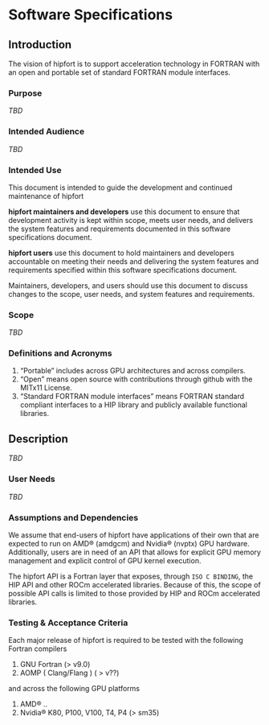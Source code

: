 # Software Specifications

## Introduction
The vision of hipfort is to support acceleration technology in FORTRAN with an open and  portable set of standard FORTRAN module interfaces.  

### Purpose
*TBD*

### Intended Audience
*TBD*


### Intended Use
This document is intended to guide the development and continued maintenance of hipfort

**hipfort maintainers and developers** use this document to ensure that development activity is kept within scope, meets user needs, and delivers the system features and requirements documented in this software specifications document.

**hipfort users** use this document to hold maintainers and developers accountable on meeting their needs and delivering the system features and requirements specified within this software specifications document.

Maintainers, developers, and users should use this document to discuss changes to the scope, user needs, and system features and requirements.

### Scope
*TBD*

### Definitions and Acronyms

1. “Portable” includes across GPU architectures and across compilers. 
2. “Open” means open source with contributions through github with the MITx11 License.
3. “Standard FORTRAN module interfaces” means FORTRAN standard compliant interfaces to a HIP library and publicly available functional libraries.

## Description
*TBD*

### User Needs
*TBD*


### Assumptions and Dependencies
We assume that end-users of hipfort have applications of their own that are expected to run on AMD® (amdgcm) and Nvidia® (nvptx) GPU hardware. Additionally, users are in need of an API that allows for explicit GPU memory management and explicit control of GPU kernel execution.

The hipfort API is a Fortran layer that exposes, through `ISO C BINDING`, the HIP API and other ROCm accelerated libraries. Because of this, the scope of possible API calls is limited to those provided by HIP and ROCm accelerated libraries.

### Testing & Acceptance Criteria
Each major release of hipfort is required to be tested with the following Fortran compilers
1. GNU Fortran (> v9.0)
2. AOMP ( Clang/Flang ) ( > v??)

and across the following GPU platforms
1. AMD® ..
2. Nvidia® K80, P100, V100, T4, P4 (> sm35)
